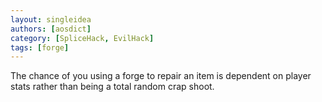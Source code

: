 ```yaml
---
layout: singleidea
authors: [aosdict]
category: [SpliceHack, EvilHack]
tags: [forge]
---
```

The chance of you using a forge to repair an item is dependent on player stats rather than being a total random crap shoot.
